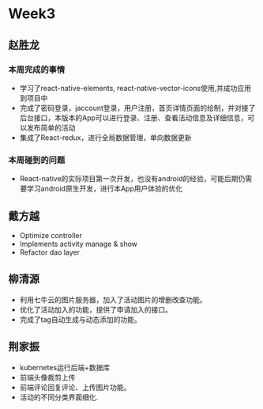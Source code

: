 # Week3
## 赵胜龙
### 本周完成的事情
* 学习了react-native-elements, react-native-vector-icons使用,并成功应用到项目中
* 完成了密码登录，jaccount登录，用户注册，首页详情页面的绘制，并对接了后台接口，本版本的App可以进行登录、注册、查看活动信息及详细信息，可以发布简单的活动
* 集成了React-redux，进行全局数据管理，单向数据更新

### 本周碰到的问题
* React-native的实际项目第一次开发，也没有android的经验，可能后期仍需要学习android原生开发，进行本App用户体验的优化

## 戴方越
* Optimize controller
* Implements activity manage & show
* Refactor dao layer

## 柳清源
* 利用七牛云的图片服务器，加入了活动图片的增删改查功能。
* 优化了活动加入的功能，提供了申请加入的接口。
* 完成了tag自动生成与动态添加的功能。
## 荆家振
* kubernetes运行后端+数据库
* 前端头像裁剪上传
* 前端评论回复评论、上传图片功能。
* 活动的不同分类界面细化.
